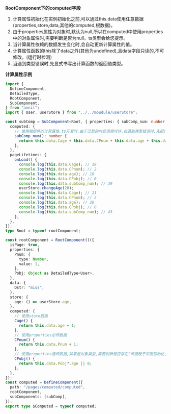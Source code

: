 **RootComponent下的computed字段**

1. 计算属性初始化在实例初始化之前,可以通过this.data使用任意数据(properties,store,data,其他的computed,根数据)。
2. 由于properties属性为对象时,默认为null,所以在computed中使用properties中的对象属性时,需要判断是否为null。ts类型会给您提示。
3. 当计算属性依赖的数据发生变化时,会自动更新计算属性的值。
4. 计算属性函数的this除了data之外(其他为undefined),且data字段只读的,不可修改。(运行时检测)
5. 当遇到类型错误时,先显式书写出计算函数的返回值类型。

**计算属性示例**

```ts
import {
  DefineComponent,
  DetailedType,
  RootComponent,
  SubComponent,
} from "annil";
import { User, userStore } from "../../moudule/userStore";

const subComp = SubComponent<Root, { properties: { subComp_num: number } }>()({
  computed: {
    // 使用根组件的计算属性,ts开发时,由于泛型的内部调用时许,在遇到类型错误时,先把计算属性的返回类型明确写出来,再调试。下面的类型不写，会导致实例中无法访问到subComp_num属性。
    subComp_num(): number {
      return this.data.Cage + this.data.CPnum + this.data.age + this.data.CPobj;
    },
  },
  pageLifetimes: {
    onLoad() {
      console.log(this.data.Cage); // 19
      console.log(this.data.CPnum); // 2
      console.log(this.data.age); // 18
      console.log(this.data.CPobj); // 0
      console.log(this.data.subComp_num); // 39
      userStore.changeAge(20);
      console.log(this.data.Cage); // 21
      console.log(this.data.CPnum); // 2
      console.log(this.data.age); // 20
      console.log(this.data.CPobj); // 0
      console.log(this.data.subComp_num); // 43
    },
  },
});
type Root = typeof rootComponent;

const rootComponent = RootComponent()({
  isPage: true,
  properties: {
    Pnum: {
      type: Number,
      value: 1,
    },
    Pobj: Object as DetailedType<User>,
  },
  data: {
    Dstr: "miss",
  },
  store: {
    age: () => userStore.age,
  },
  computed: {
    // 使用store数据
    Cage() {
      return this.data.age + 1;
    },
    // 使用properties必传数据
    CPnum() {
      return this.data.Pnum + 1;
    },
    // 使用properties选传数据,如果是对象类型,需要判断是否存在(传值晚于页面初始化,计算属性初始化在实例构建之前)
    CPobj() {
      return this.data.Pobj?.age || 0;
    },
  },
});
const computed = DefineComponent({
  path: "/pages/computed/computed",
  rootComponent,
  subComponents: [subComp],
});
export type $Computed = typeof computed;
```
